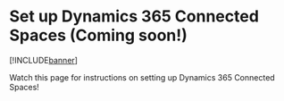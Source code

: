

# Set up Dynamics 365 Connected Spaces (Coming soon!)

[!INCLUDE[banner](includes/banner.md)]

Watch this page for instructions on setting up Dynamics 365 Connected Spaces!

